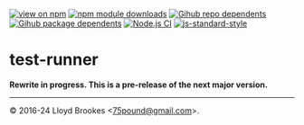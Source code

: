 [![view on npm](https://badgen.net/npm/v/test-runner)](https://www.npmjs.org/package/test-runner)
[![npm module downloads](https://badgen.net/npm/dt/test-runner)](https://www.npmjs.org/package/test-runner)
[![Gihub repo dependents](https://badgen.net/github/dependents-repo/test-runner-js/test-runner)](https://github.com/test-runner-js/test-runner/network/dependents?dependent_type=REPOSITORY)
[![Gihub package dependents](https://badgen.net/github/dependents-pkg/test-runner-js/test-runner)](https://github.com/test-runner-js/test-runner/network/dependents?dependent_type=PACKAGE)
[![Node.js CI](https://github.com/test-runner-js/test-runner/actions/workflows/node.js.yml/badge.svg)](https://github.com/test-runner-js/test-runner/actions/workflows/node.js.yml)
[![js-standard-style](https://img.shields.io/badge/code%20style-standard-brightgreen.svg)](https://github.com/feross/standard)

# test-runner

**Rewrite in progress. This is a pre-release of the next major version.**

* * *

&copy; 2016-24 Lloyd Brookes \<75pound@gmail.com\>.
